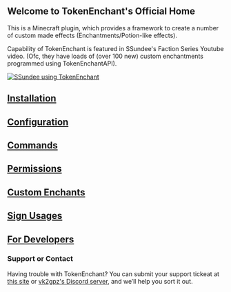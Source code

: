 ## Welcome to TokenEnchant's Official Home
This is a Minecraft plugin, which provides a framework to create a number of custom made effects (Enchantments/Potion-like effects).

Capability of TokenEnchant is featured in SSundee's Faction Series Youtube video. (Ofc, they have loads of (over 100 new) custom enchantments programmed using TokenEnchantAPI).

[![SSundee using TokenEnchant](https://img.youtube.com/vi/WGvqf0mCZbY/0.jpg)](https://www.youtube.com/watch?v=WGvqf0mCZbY)

## [Installation](installation.md)
## [Configuration](configuration.md)
## [Commands](commands.md)
## [Permissions](permissions.md)
## [Custom Enchants](ce/ceList.md)
## [Sign Usages](sign_usages.md)
## [For Developers](for_developers.md)

### Support or Contact
Having trouble with TokenEnchant? You can submit your support tickeat at [this site](https://vk2gpz.freshdesk.com) or [vk2gpz's Discord server](https://discord.gg/7KyDzjP), and we’ll help you sort it out.
